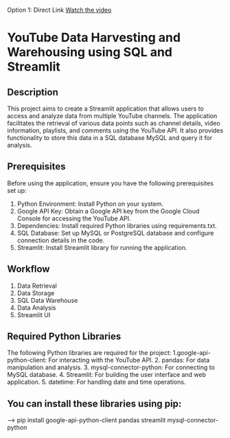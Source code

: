Option 1: Direct Link
[Watch the video](https://github.com/SETHU0010/YouTube_Data_Harvesting_and_Warehousing_using_SQL_and_Streamlit/blob/main/video1148319727%20(1).mp4)

# YouTube Data Harvesting and Warehousing using SQL and Streamlit

## Description

This project aims to create a Streamlit application that allows users to access and analyze data from multiple YouTube channels. The application facilitates the retrieval of various data points such as channel details, video information, playlists, and comments using the YouTube API. It also provides functionality to store this data in a SQL database MySQL and query it for analysis.



## Prerequisites
Before using the application, ensure you have the following prerequisites set up:
1. Python Environment: Install Python on your system.
2. Google API Key: Obtain a Google API key from the Google Cloud Console for accessing the YouTube API.
3. Dependencies: Install required Python libraries using requirements.txt.
4. SQL Database: Set up MySQL or PostgreSQL database and configure connection details in the code.
5. Streamlit: Install Streamlit library for running the application.
## Workflow

1. Data Retrieval
2. Data Storage
3. SQL Data Warehouse
4. Data Analysis
5. Streamlit UI

## Required Python Libraries
The following Python libraries are required for the project:
1.google-api-python-client: For interacting with the YouTube API. 
2. pandas: For data manipulation and analysis.
3. mysql-connector-python: For connecting to MySQL database.
4. Streamlit: For building the user interface and web application.
5. datetime: For handling date and time operations.

## You can install these libraries using pip:
--> pip install google-api-python-client pandas streamlit mysql-connector-python
